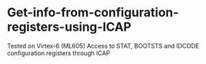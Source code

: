 # Get-info-from-configuration-registers-using-ICAP
Tested on Virtex-6 (ML605)
Access to STAT, BOOTSTS and IDCODE configuration registers through ICAP
